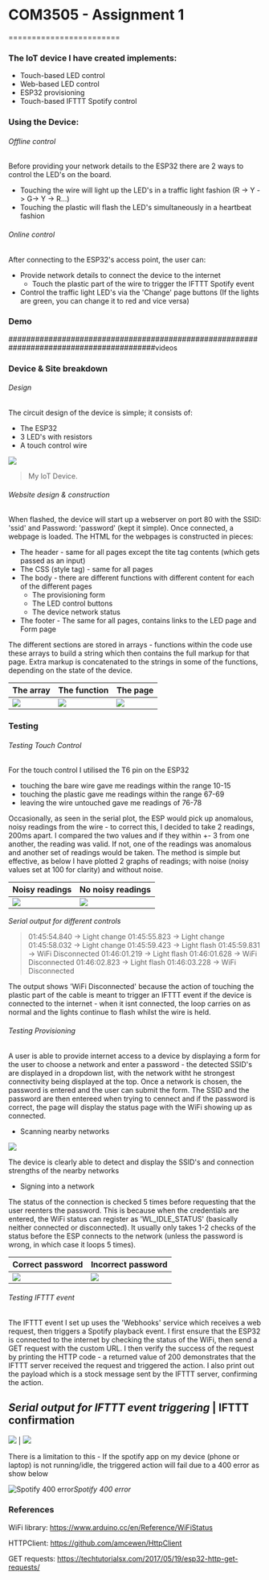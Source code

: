 # COM3505 - Assignment 1
========================

### The IoT device I have created implements:

- Touch-based LED control
- Web-based LED control
- ESP32 provisioning
- Touch-based IFTTT Spotify control

### Using the Device:

###### Offline control
Before providing your network details to the ESP32 there are 2 ways to control the LED's on the board.

- Touching the wire will light up the LED's in a traffic light fashion (R -> Y -> G-> Y -> R...)
- Touching the plastic will flash the LED's simultaneously in a heartbeat fashion

###### Online control
After connecting to the ESP32's access point, the user can:
- Provide network details to connect the device to the internet
    - Touch the plastic part of the wire to trigger the IFTTT Spotify event
- Control the traffic light LED's via the 'Change' page buttons (If the lights are green, you can change it to red and vice versa)

### Demo

#########################################################################################videos

### Device & Site breakdown

###### Design

The circuit design of the device is simple; it consists of:
- The ESP32
- 3 LED's with resistors
- A touch control wire

![](https://pandao.github.io/editor.md/examples/images/4.jpg)

> My IoT Device.

###### Website design & construction

When flashed, the device will start up a webserver on port 80 with the SSID: 'ssid' and Password: 'password' (kept it simple). Once connected, a webpage is loaded. The HTML for the webpages is constructed in pieces:
- The header - same for all pages except the tite tag contents (which gets passed as an input)
- The CSS (style tag) - same for all pages
- The body - there are different functions with different content for each of the different pages
    - The provisioning form
    - The LED control buttons
    - The device network status
- The footer - The same for all pages, contains links to the LED page and Form page

The different sections are stored in arrays - functions within the code use these arrays to build a string which then contains the full markup for that page. Extra markup is concatenated to the strings in some of the functions, depending on the state of the device.

The array  | The function | The page
------------- | ------------- | ------------
![](https://i.imgur.com/if3jPMo.png) | ![](https://i.imgur.com/Tp3Bt7S.png) | ![](https://i.imgur.com/lnXk7jn.png)

### Testing

###### Testing Touch Control
For the touch control I utilised the T6 pin on the ESP32 
- touching the bare wire gave me readings within the range 10-15
- touching the plastic gave me readings within the range 67-69
- leaving the wire untouched gave me readings of 76-78

Occasionally, as seen in the serial plot, the ESP would pick up anomalous, noisy readings from the wire - to correct this, I decided to take 2 readings, 200ms apart. I compared the two values and if they within +- 3 from one another, the reading was valid. If not, one of the readings was anomalous and another set of readings would be taken. The method is simple but effective, as below I have plotted 2 graphs of readings; with noise (noisy values set at 100 for clarity) and without noise.

Noisy readings  | No noisy readings
------------- | -------------
![](https://i.imgur.com/R3lULKQ.png) | ![](https://i.imgur.com/1bIYSEP.png)

*Serial output for different controls*

>01:45:54.840 -> Light change
>01:45:55.823 -> Light change
>01:45:58.032 -> Light change
>01:45:59.423 -> Light flash
>01:45:59.831 -> WiFi Disconnected
>01:46:01.219 -> Light flash
>01:46:01.628 -> WiFi Disconnected
>01:46:02.823 -> Light flash
>01:46:03.228 -> WiFi Disconnected

The output shows 'WiFi Disconnected' because the action of touching the plastic part of the cable is meant to trigger an IFTTT event if the device is connected to the internet - when it isnt connected, the loop carries on as normal and the lights continue to flash whilst the wire is held.


###### Testing Provisioning

A user is able to provide internet access to a device by displaying a form for the user to choose a network and enter a password - the detected SSID's are displayed in a dropdown list, with the network witht he strongest connectivity being displayed at the top. Once a network is chosen, the password is entered and the user can submit the form. The SSID and the password are then entereed when trying to cennect and if the password is correct, the page will display the status page with the WiFi showing up as connected.

- Scanning nearby networks

![](https://pandao.github.io/editor.md/examples/images/4.jpg)

The device is clearly able to detect and display the SSID's and connection strengths of the nearby networks

- Signing into a network

The status of the connection is checked 5 times before requesting that the user reenters the password. This is because when the credentials are entered, the WiFi status can register as 'WL_IDLE_STATUS' (basically neither connected or disconnected). It usually only takes 1-2 checks of the status before the ESP connects to the network (unless the password is wrong, in which case it loops 5 times).

Correct password  | Incorrect password
------------- | -------------
![](https://i.imgur.com/jGh6yPW.png) | ![](https://i.imgur.com/lX4a29X.png)


###### Testing IFTTT event

The IFTTT event I set up uses the 'Webhooks' service which receives a web request, then triggers a Spotify playback event. I first ensure that the ESP32 is connected to the internet by checking the status of the WiFi, then send a GET request with the custom URL. I then verify the success of the request by printing the HTTP code - a returned value of 200 demonstrates that the IFTTT server received the request and triggered the action. I also print out the payload which is a stock message sent by the IFTTT server, confirming the action.

*Serial output for IFTTT event triggering*  | IFTTT confirmation
---------------------------------------------------------------------
![](https://i.imgur.com/uvJjbIl.png) | ![](https://i.imgur.com/Bk7UDib.png)


There is a limitation to this - If the spotify app on my device (phone or laptop) is not running/idle, the triggered action will fail due to a 400 error as show below

![Spotify 400 error](https://i.imgur.com/sdFJrXb.png)*Spotify 400 error*

### References

WiFi library:
https://www.arduino.cc/en/Reference/WiFiStatus

HTTPClient:
https://github.com/amcewen/HttpClient

GET requests:
https://techtutorialsx.com/2017/05/19/esp32-http-get-requests/
